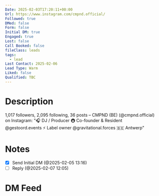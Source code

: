 ```yaml
---
Date: 2025-02-03T17:20:11+00:00
Url: https://www.instagram.com/cmpnd.official/
Followed: true
DMed: false
Form: false
Initial DM: true
Engaged: true
Lost: false
Call Booked: false
fileClass: leads
tags:
  - lead
Last Contact: 2025-02-06
Lead Type: Warm
Liked: false
Qualified: TBC
---
```

# Description
1,017 followers, 2,095 following, 36 posts – CMPND (BE) (@cmpnd.official) on Instagram: "🎧 DJ / Producer
🚇 Co-founder & Resident @gestoord.events
⚡ Label owner @gravitational.forces
🇧🇪 Antwerp"
# Notes

- [x] Send Initial DM (@2025-02-05 13:16)
- [ ] Reply (@2025-02-07 12:05)

# DM Feed